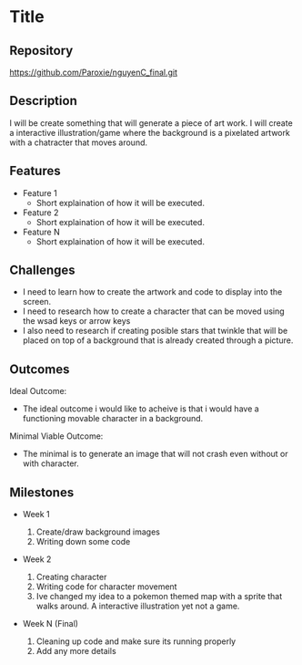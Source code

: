 # Title

## Repository
<https://github.com/Paroxie/nguyenC_final.git>

## Description
I will be create something that will generate a piece of art work. I will create a interactive illustration/game where the background is a pixelated artwork with a chatracter that moves around.
## Features
- Feature 1
	- Short explaination of how it will be executed.
- Feature 2
	- Short explaination of how it will be executed.
- Feature N 
	- Short explaination of how it will be executed.

## Challenges
- I need to learn how to create the artwork and code to display into the screen.
- I need to research how to create a character that can be moved using the wsad keys or arrow keys
- I also need to research if creating posible stars that twinkle that will be placed on top of a background that is already created through a picture.

## Outcomes
Ideal Outcome:
- The ideal outcome i would like to acheive is that i would have a functioning movable character in a background.

Minimal Viable Outcome:
- The minimal is to generate an image that will not crash even without or with character.

## Milestones

- Week 1
  1. Create/draw background images 
  2. Writing down some code

- Week 2
  1. Creating character 
  2. Writing code for character movement
  3. Ive changed my idea to a pokemon themed map with a sprite that walks around. A interactive illustration yet not a game.

- Week N (Final)
  1. Cleaning up code and make sure its running properly
  2. Add any more details